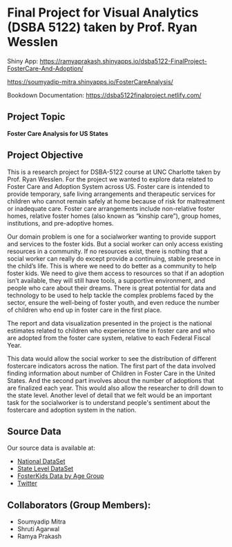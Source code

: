 # Final Project for Visual Analytics (DSBA 5122) taken by Prof. Ryan Wesslen

Shiny App: https://ramyaprakash.shinyapps.io/dsba5122-FinalProject-FosterCare-And-Adoption/

https://soumyadip-mitra.shinyapps.io/FosterCareAnalysis/

Bookdown Documentation: https://dsba5122finalproject.netlify.com/

## Project Topic
**Foster Care Analysis for US States**

## Project Objective
This is a research project for DSBA-5122 course at UNC Charlotte taken by Prof. Ryan Wesslen. For the project we wanted to explore data related to Foster Care and Adoption System across US. Foster care is intended to provide temporary, safe living arrangements and therapeutic services for children who cannot remain safely at home because of risk for maltreatment or inadequate care. Foster care arrangements include non-relative foster homes, relative foster homes (also known as “kinship care”), group homes, institutions, and pre-adoptive homes.

Our domain problem is one for a socialworker wanting to provide support and services to the foster kids. But a social worker can only access existing resources in a community. If no resources exist, there is nothing that a social worker can really do except provide a continuing, stable presence in the child’s life. This is where we need to do better as a community to help foster kids. We need to give them access to resources so that if an adoption isn’t available, they will still have tools, a supportive environment, and people who care about their dreams. There is great potential for data and technology to be used to help tackle the complex problems faced by the sector, ensure the well-being of foster youth, and even reduce the number of children who end up in foster care in the first place.

The report and data visualization presented in the project is the national estimates related to children who experience time in foster care and who are adopted from the foster care system, relative to each Federal Fiscal Year.

This data would allow the social worker to see the distribution of different fostercare indicators across the nation. The first part of the data involved finding information about number of Children in Foster Care in the United States. And the second part involves about the number of adoptions that are finalized each year. This would also allow the researcher to drill down to the state level. Another level of detail that we felt would be an important task for the socialworker is to understand people's sentiment about the fostercare and adoption system in the nation.

## Source Data
Our source data is available at:
- [National DataSet](https://www.acf.hhs.gov/sites/default/files/cb/national_afcars_trends_2009_through_2018.xlsx)
- [State Level DataSet](https://www.acf.hhs.gov/sites/default/files/cb/afcars_state_data_tables_09thru18.xlsx)
- [FosterKids Data by Age Group](https://datacenter.kidscount.org/data/tables/101-child-population-by-age-group)
- [Twitter](https://twitter.com)

## Collaborators (Group Members):
- Soumyadip Mitra
- Shruti Agarwal
- Ramya Prakash
